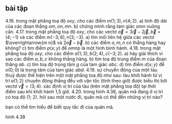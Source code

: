 ## bài tập

4.16. trong mặt phẳng toạ độ $o x y$, cho các điểm $m(1 ; 3), n(4 ; 2)$.
a) tính độ dài của các đoạn thẳng $o m, o n, m n$.
b) chứng minh rằng tam giác $o m n$ vuông cân.
4.17. trong mặt phẳng toạ độ $o x y$, cho các vectơ $\vec{a}=3 \vec{i}-2 \vec{j}, \vec{b}=(4 ;-1)$ và các điểm $m(-3 ; 6), n(3 ;-3)$.
a) tìm mối liên hệ giữa các vectơ $\overrightarrow{m n}$ và $2 \vec{a}-\vec{b}$.
b) các điểm $o, m, n$ có thẳng hàng hay không?
c) tìm điểm $p(x ; y)$ để $o m n p$ là một hình bình hành.
4.18. trong mặt phẳng toạ độ $o x y$, cho các điểm $a(1 ; 3), b(2 ; 4), c(-3 ; 2)$.
a) hãy giải thích vì sao các điểm $a, b, c$ không thẳng hàng.
b) tìm toạ độ trung điểm $m$ của đoạn thẳng $a b$.
c) tìm toạ độ trọng tâm $g$ của tam giác $a b c$.
d) tìm điểm $d(x ; y)$ để $o(0 ; 0)$ là trọng tâm của tam giác $a b d$.
4.19. sự chuyển động của một tàu thuỷ được thể hiện trên một mặt phẳng toạ độ như sau: tàu khởi hành từ vị trí $a(1 ; 2)$ chuyển động thẳng đều với vận tốc (tính theo giờ) được biểu thị bởi vectơ $\vec{v}=(3 ; 4)$. xác định vị trí của tàu (trên mặt phẳng toạ độ) tại thời điểm sau khi khởi hành 1,5 giờ.
4.20. trong hình 4.38, quân mã đang ở vị trí có toạ độ (1; 2). hỏi sau một nước đi, quân mã có thể đến những vị trí nào?


bạn có thể tìm hiểu để biết quy tắc đi của quân mã.


hinh 4.38